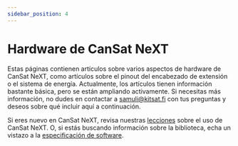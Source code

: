 ```yaml
---
sidebar_position: 4
---
```


# Hardware de CanSat NeXT

Estas páginas contienen artículos sobre varios aspectos de hardware de CanSat NeXT, como artículos sobre el pinout del encabezado de extensión o el sistema de energía. Actualmente, los artículos tienen información bastante básica, pero se están ampliando activamente. Si necesitas más información, no dudes en contactar a samuli@kitsat.fi con tus preguntas y deseos sobre qué incluir aquí a continuación.

Si eres nuevo en CanSat NeXT, revisa nuestras [lecciones](./../course/course.md) sobre el uso de CanSat NeXT. O, si estás buscando información sobre la biblioteca, echa un vistazo a la [especificación de software](./../CanSat-software/CanSat-software.md).